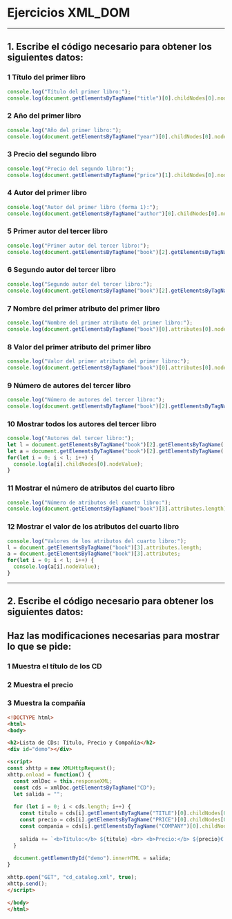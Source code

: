 # Ejercicios XML_DOM
---

## 1. Escribe el código necesario para obtener los siguientes datos:

### 1 Título del primer libro
```javascript
console.log("Título del primer libro:");
console.log(document.getElementsByTagName("title")[0].childNodes[0].nodeValue);
```
### 2 Año del primer libro
```javascript
console.log("Año del primer libro:");
console.log(document.getElementsByTagName("year")[0].childNodes[0].nodeValue);

```
### 3 Precio del segundo libro
```javascript
console.log("Precio del segundo libro:");
console.log(document.getElementsByTagName("price")[1].childNodes[0].nodeValue);
```
### 4 Autor del primer libro
```javascript
console.log("Autor del primer libro (forma 1):");
console.log(document.getElementsByTagName("author")[0].childNodes[0].nodeValue);
```
### 5 Primer autor del tercer libro
```javascript
console.log("Primer autor del tercer libro:");
console.log(document.getElementsByTagName("book")[2].getElementsByTagName('author')[0].childNodes[0].nodeValue);
```
### 6 Segundo autor del tercer libro
```javascript
console.log("Segundo autor del tercer libro:");
console.log(document.getElementsByTagName("book")[2].getElementsByTagName('author')[1].childNodes[0].nodeValue);
```
### 7 Nombre del primer atributo del primer libro
```javascript
console.log("Nombre del primer atributo del primer libro:");
console.log(document.getElementsByTagName("book")[0].attributes[0].nodeName);
```
### 8 Valor del primer atributo del primer libro
```javascript
console.log("Valor del primer atributo del primer libro:");
console.log(document.getElementsByTagName("book")[0].attributes[0].nodeValue);
```
### 9 Número de autores del tercer libro
```javascript
console.log("Número de autores del tercer libro:");
console.log(document.getElementsByTagName("book")[2].getElementsByTagName('author').length);
```
### 10 Mostrar todos los autores del tercer libro
```javascript
console.log("Autores del tercer libro:");
let l = document.getElementsByTagName("book")[2].getElementsByTagName('author').length;
let a = document.getElementsByTagName("book")[2].getElementsByTagName('author');
for(let i = 0; i < l; i++) {
  console.log(a[i].childNodes[0].nodeValue);
}
```
### 11 Mostrar el número de atributos del cuarto libro
```javascript
console.log("Número de atributos del cuarto libro:");
console.log(document.getElementsByTagName("book")[3].attributes.length);
```
### 12 Mostrar el valor de los atributos del cuarto libro
```javascript
console.log("Valores de los atributos del cuarto libro:");
l = document.getElementsByTagName("book")[3].attributes.length;
a = document.getElementsByTagName("book")[3].attributes;
for(let i = 0; i < l; i++) {
  console.log(a[i].nodeValue);
}
```
---

## 2. Escribe el código necesario para obtener los siguientes datos:
## Haz las modificaciones necesarias para mostrar lo que se pide:
### 1 Muestra el título de los CD
### 2 Muestra el precio
### 3 Muestra la compañía
```html
<!DOCTYPE html>
<html>
<body>

<h2>Lista de CDs: Título, Precio y Compañía</h2>
<div id="demo"></div>

<script>
const xhttp = new XMLHttpRequest();
xhttp.onload = function() {
  const xmlDoc = this.responseXML;
  const cds = xmlDoc.getElementsByTagName("CD");
  let salida = "";
  
  for (let i = 0; i < cds.length; i++) {
    const titulo = cds[i].getElementsByTagName("TITLE")[0].childNodes[0].nodeValue;
    const precio = cds[i].getElementsByTagName("PRICE")[0].childNodes[0].nodeValue;
    const compania = cds[i].getElementsByTagName("COMPANY")[0].childNodes[0].nodeValue;
    
    salida += `<b>Título:</b> ${titulo} <br> <b>Precio:</b> ${precio}€ <br> <b>Compañía:</b> ${compania} <br><br>`;
  }
  
  document.getElementById("demo").innerHTML = salida;
}

xhttp.open("GET", "cd_catalog.xml", true);
xhttp.send();
</script>

</body>
</html>
```


